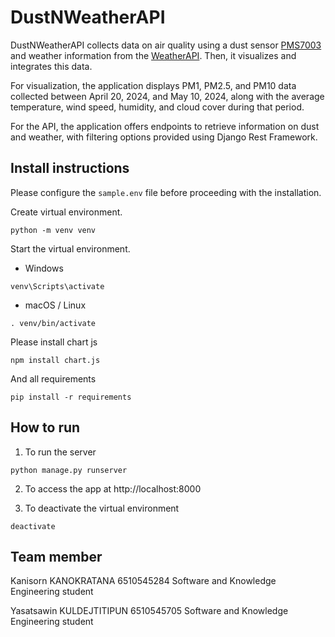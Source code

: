 # DustNWeatherAPI
DustNWeatherAPI collects data on air quality using a dust sensor [PMS7003](https://github.com/teusH/MySense/blob/master/docs/pms7003.md) and weather information from the [WeatherAPI](https://www.weatherapi.com/api-explorer.aspx). Then, it visualizes and integrates this data.

For visualization, the application displays PM1, PM2.5, and PM10 data collected between April 20, 2024, and May 10, 2024, along with the average temperature, wind speed, humidity, and cloud cover during that period.

For the API, the application offers endpoints to retrieve information on dust and weather, with filtering options provided using Django Rest Framework.
## Install instructions
Please configure the `sample.env` file before proceeding with the installation.

Create virtual environment.

```
python -m venv venv
```

Start the virtual environment.

* Windows
```
venv\Scripts\activate
```

* macOS / Linux
```
. venv/bin/activate 
```

Please install chart js
```
npm install chart.js
```
And all requirements
```
pip install -r requirements
```
## How to run

1. To run the server

```
python manage.py runserver
```

2. To access the app at http://localhost:8000

3. To deactivate the virtual environment

```
deactivate
```

## Team member

Kanisorn KANOKRATANA 6510545284 Software and Knowledge Engineering student

Yasatsawin KULDEJTITIPUN 6510545705 Software and Knowledge Engineering student
